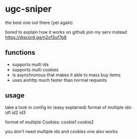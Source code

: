 # ugc-sniper
the best one out there (yet again)

bored to explain how it works on github join my serv instead https://discord.gg/n2xfSuf7p8


## functions
- supports multi ids
- supports multi cookies
- is asynchronous that makes it able to mass buy items
- uses aiohttp much faster than normal requests


## usage
take a look in config ini (easy explained)
format of multiple ids:  
                       id1
                       id2
                       id3
   
format of multiple Cookies:
                           cookie1
                           cookie2
                           
you don't need multiple ids and cookies one also works
                           
